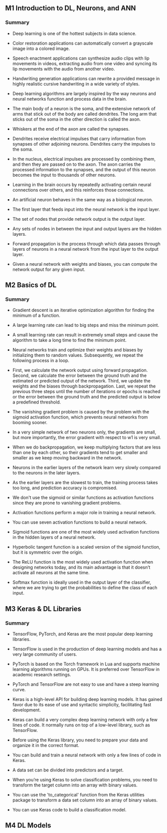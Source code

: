 

## M1 Introduction to DL, Neurons, and ANN

### Summary 
- Deep learning is one of the hottest subjects in data science.
    
- Color restoration applications can automatically convert a grayscale image into a colored image.
    
- Speech enactment applications can synthesize audio clips with lip movements in videos, extracting audio from one video and syncing its lip movements with the audio from another video.
    
- Handwriting generation applications can rewrite a provided message in highly realistic cursive handwriting in a wide variety of styles.
    
- Deep learning algorithms are largely inspired by the way neurons and neural networks function and process data in the brain.
    
- The main body of a neuron is the soma, and the extensive network of arms that stick out of the body are called dendrites. The long arm that sticks out of the soma in the other direction is called the axon. 
    
- Whiskers at the end of the axon are called the synapses. 
    
- Dendrites receive electrical impulses that carry information from synapses of other adjoining neurons. Dendrites carry the impulses to the soma. 
    
- In the nucleus, electrical impulses are processed by combining them, and then they are passed on to the axon. The axon carries the processed information to the synapses, and the output of this neuron becomes the input to thousands of other neurons.
    
- Learning in the brain occurs by repeatedly activating certain neural connections over others, and this reinforces those connections.
    
- An artificial neuron behaves in the same way as a biological neuron.
    
- The first layer that feeds input into the neural network is the input layer.
    
- The set of nodes that provide network output is the output layer.
    
- Any sets of nodes in between the input and output layers are the hidden layers.
    
- Forward propagation is the process through which data passes through layers of neurons in a neural network from the input layer to the output layer.
    
- Given a neural network with weights and biases, you can compute the network output for any given input.
    
## M2 Basics of DL

### Summary
- Gradient descent is an iterative optimization algorithm for finding the minimum of a function.
    
- A large learning rate can lead to big steps and miss the minimum point.
    
- A small learning rate can result in extremely small steps and cause the algorithm to take a long time to find the minimum point.
    
- Neural networks train and optimize their weights and biases by initializing them to random values. Subsequently, we repeat the following process in a loop.
    
- First, we calculate the network output using forward propagation. Second, we calculate the error between the ground truth and the estimated or predicted output of the network. Third, we update the weights and the biases through backpropagation. Last, we repeat the previous three steps until the number of iterations or epochs is reached or the error between the ground truth and the predicted output is below a predefined threshold.
    
- The vanishing gradient problem is caused by the problem with the sigmoid activation function, which prevents neural networks from booming sooner.
    
- In a very simple network of two neurons only, the gradients are small, but more importantly, the error gradient with respect to w1 is very small.
    
- When we do backpropagation, we keep multiplying factors that are less than one by each other, so their gradients tend to get smaller and smaller as we keep moving backward in the network.
    
- Neurons in the earlier layers of the network learn very slowly compared to the neurons in the later layers.
    
- As the earlier layers are the slowest to train, the training process takes too long, and prediction accuracy is compromised.
    
- We don't use the sigmoid or similar functions as activation functions since they are prone to vanishing gradient problems.
    
- Activation functions perform a major role in training a neural network.
    
- You can use seven activation functions to build a neural network.
    
- Sigmoid functions are one of the most widely used activation functions in the hidden layers of a neural network.
    
- Hyperbolic tangent function is a scaled version of the sigmoid function, but it is symmetric over the origin.
    
- The ReLU function is the most widely used activation function when designing networks today, and its main advantage is that it doesn’t activate all neurons at the same time.
    
- Softmax function is ideally used in the output layer of the classifier, where we are trying to get the probabilities to define the class of each input.

## M3 Keras & DL Libraries

### Summary
- TensorFlow, PyTorch, and Keras are the most popular deep learning libraries.
    
- TensorFlow is used in the production of deep learning models and has a very large community of users.
    
- PyTorch is based on the Torch framework in Lua and supports machine learning algorithms running on GPUs. It is preferred over TensorFlow in academic research settings.
    
- PyTorch and TensorFlow are not easy to use and have a steep learning curve. 
    
- Keras is a high-level API for building deep learning models. It has gained favor due to its ease of use and syntactic simplicity, facilitating fast development. 
    
- Keras can build a very complex deep learning network with only a few lines of code. It normally runs on top of a low-level library, such as TensorFlow. 
    
- Before using the Keras library, you need to prepare your data and organize it in the correct format.
    
- You can build and train a neural network with only a few lines of code in Keras. 
    
- A data set can be divided into predictors and a target. 
    
- When you’re using Keras to solve classification problems, you need to transform the target column into an array with binary values.
    
- You can use the 'to_categorical' function from the Keras utilities package to transform a data set column into an array of binary values. 
    
- You can use Keras code to build a classification model.

## M4 DL Models